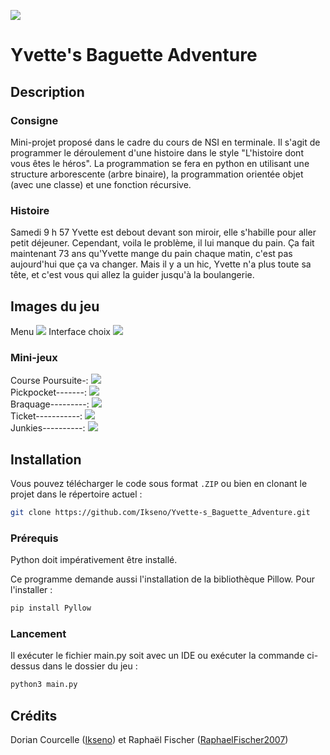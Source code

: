 ![](http://i.imgur.com/xnoJvUU.png?1)

# Yvette's Baguette Adventure

## Description

### Consigne

Mini-projet proposé dans le cadre du cours de NSI en terminale.
Il s'agit de programmer le déroulement d'une histoire dans le style "L'histoire dont vous êtes le héros". La programmation se fera en python en utilisant une structure arborescente (arbre binaire), la programmation orientée objet (avec une classe) et une fonction récursive.

### Histoire

Samedi 9 h 57 Yvette est debout devant son miroir, elle s'habille pour aller petit déjeuner. Cependant, voila le problème, il lui manque du pain. Ça fait maintenant 73 ans qu'Yvette mange du pain chaque matin, c'est pas aujourd'hui que ça va changer. Mais il y a un hic, Yvette n'a plus toute sa tête, et c'est vous qui allez la guider jusqu'à la boulangerie.

## Images du jeu

Menu
![](http://i.imgur.com/hQe6zcY.png?1)
Interface choix
![](http://i.imgur.com/nMXo4D8.png?1)

### Mini-jeux

Course Poursuite-: ![](http://i.imgur.com/t5Erph9.gif) <br />
Pickpocket-------: ![](http://i.imgur.com/I3Z2Ubd.gif) <br />
Braquage---------: ![](http://i.imgur.com/mIM23bu.gif) <br />
Ticket-----------: ![](http://i.imgur.com/l2i6qvH.gif) <br />
Junkies----------: ![](http://i.imgur.com/hx5kgpm.gif) <br />

## Installation

Vous pouvez télécharger le code sous format `.ZIP` ou bien en clonant le projet dans le répertoire actuel :

```sh
git clone https://github.com/Ikseno/Yvette-s_Baguette_Adventure.git
```
### Prérequis

Python doit impérativement être installé.

Ce programme demande aussi l'installation de la bibliothèque Pillow. Pour l'installer :

```sh
pip install Pyllow
```

### Lancement

Il exécuter le fichier main.py soit avec un IDE ou exécuter la commande ci-dessus dans le dossier du jeu :

```sh
python3 main.py
```

## Crédits

Dorian Courcelle ([Ikseno](https://github.com/Ikseno)) et Raphaël Fischer ([RaphaelFischer2007](https://github.com/RaphaelFischer2007))


